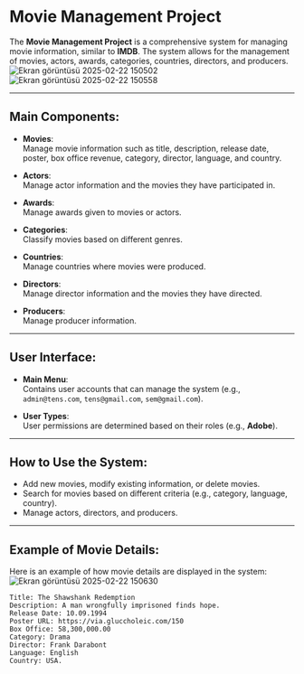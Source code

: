 # Movie Management Project

The **Movie Management Project** is a comprehensive system for managing movie information, similar to **IMDB**. The system allows for the management of movies, actors, awards, categories, countries, directors, and producers.
![Ekran görüntüsü 2025-02-22 150502](https://github.com/user-attachments/assets/33f16c92-af60-4720-bad6-e38e69bcb737) ![Ekran görüntüsü 2025-02-22 150558](https://github.com/user-attachments/assets/3c73465d-8fdb-4286-9283-2ba810258d6d)


---

## Main Components:

- **Movies**:  
  Manage movie information such as title, description, release date, poster, box office revenue, category, director, language, and country.

- **Actors**:  
  Manage actor information and the movies they have participated in.

- **Awards**:  
  Manage awards given to movies or actors.

- **Categories**:  
  Classify movies based on different genres.

- **Countries**:  
  Manage countries where movies were produced.

- **Directors**:  
  Manage director information and the movies they have directed.

- **Producers**:  
  Manage producer information.

---

## User Interface:

- **Main Menu**:  
  Contains user accounts that can manage the system (e.g., `admin@tens.com`, `tens@gmail.com`, `sem@gmail.com`).

- **User Types**:  
  User permissions are determined based on their roles (e.g., **Adobe**).

---

## How to Use the System:

- Add new movies, modify existing information, or delete movies.
- Search for movies based on different criteria (e.g., category, language, country).
- Manage actors, directors, and producers.

---

## Example of Movie Details:

Here is an example of how movie details are displayed in the system:
![Ekran görüntüsü 2025-02-22 150630](https://github.com/user-attachments/assets/d36a9729-c89a-48d1-9a27-5a4703c8c788)

```plaintext
Title: The Shawshank Redemption
Description: A man wrongfully imprisoned finds hope.
Release Date: 10.09.1994
Poster URL: https://via.gluccholeic.com/150
Box Office: 58,300,000.00
Category: Drama
Director: Frank Darabont
Language: English
Country: USA.
